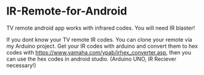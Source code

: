 # IR-Remote-for-Android

TV remote android app works with infrared codes. You will need IR blaster!

If you dont know your TV remote IR codes. You can clone your remote via my Arduino project. 
Get your IR codes with arduino and convert them to hex codes with https://www.yamaha.com/ypab/irhex_converter.asp, then you can use the hex codes in android studio.
(Arduino UNO, IR Reciever necessary!)

